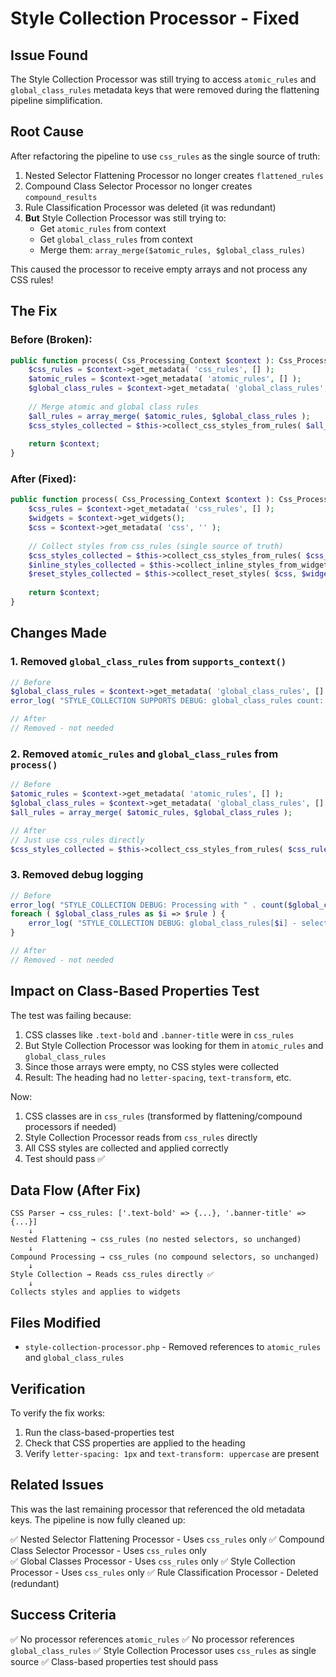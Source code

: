 # Style Collection Processor - Fixed

## Issue Found

The Style Collection Processor was still trying to access `atomic_rules` and `global_class_rules` metadata keys that were removed during the flattening pipeline simplification.

## Root Cause

After refactoring the pipeline to use `css_rules` as the single source of truth:
1. Nested Selector Flattening Processor no longer creates `flattened_rules`
2. Compound Class Selector Processor no longer creates `compound_results`
3. Rule Classification Processor was deleted (it was redundant)
4. **But** Style Collection Processor was still trying to:
   - Get `atomic_rules` from context
   - Get `global_class_rules` from context
   - Merge them: `array_merge($atomic_rules, $global_class_rules)`

This caused the processor to receive empty arrays and not process any CSS rules!

## The Fix

### Before (Broken):
```php
public function process( Css_Processing_Context $context ): Css_Processing_Context {
    $css_rules = $context->get_metadata( 'css_rules', [] );
    $atomic_rules = $context->get_metadata( 'atomic_rules', [] );
    $global_class_rules = $context->get_metadata( 'global_class_rules', [] );
    
    // Merge atomic and global class rules
    $all_rules = array_merge( $atomic_rules, $global_class_rules );
    $css_styles_collected = $this->collect_css_styles_from_rules( $all_rules, $widgets );
    
    return $context;
}
```

### After (Fixed):
```php
public function process( Css_Processing_Context $context ): Css_Processing_Context {
    $css_rules = $context->get_metadata( 'css_rules', [] );
    $widgets = $context->get_widgets();
    $css = $context->get_metadata( 'css', '' );
    
    // Collect styles from css_rules (single source of truth)
    $css_styles_collected = $this->collect_css_styles_from_rules( $css_rules, $widgets );
    $inline_styles_collected = $this->collect_inline_styles_from_widgets( $widgets );
    $reset_styles_collected = $this->collect_reset_styles( $css, $widgets );
    
    return $context;
}
```

## Changes Made

### 1. Removed `global_class_rules` from `supports_context()`
```php
// Before
$global_class_rules = $context->get_metadata( 'global_class_rules', [] );
error_log( "STYLE_COLLECTION SUPPORTS DEBUG: global_class_rules count: " . count($global_class_rules) );

// After
// Removed - not needed
```

### 2. Removed `atomic_rules` and `global_class_rules` from `process()`
```php
// Before
$atomic_rules = $context->get_metadata( 'atomic_rules', [] );
$global_class_rules = $context->get_metadata( 'global_class_rules', [] );
$all_rules = array_merge( $atomic_rules, $global_class_rules );

// After
// Just use css_rules directly
$css_styles_collected = $this->collect_css_styles_from_rules( $css_rules, $widgets );
```

### 3. Removed debug logging
```php
// Before
error_log( "STYLE_COLLECTION DEBUG: Processing with " . count($global_class_rules) . " global_class_rules" );
foreach ( $global_class_rules as $i => $rule ) {
    error_log( "STYLE_COLLECTION DEBUG: global_class_rules[$i] - selector: " . ($rule['selector'] ?? 'none') );
}

// After
// Removed - not needed
```

## Impact on Class-Based Properties Test

The test was failing because:
1. CSS classes like `.text-bold` and `.banner-title` were in `css_rules`
2. But Style Collection Processor was looking for them in `atomic_rules` and `global_class_rules`
3. Since those arrays were empty, no CSS styles were collected
4. Result: The heading had no `letter-spacing`, `text-transform`, etc.

Now:
1. CSS classes are in `css_rules` (transformed by flattening/compound processors if needed)
2. Style Collection Processor reads from `css_rules` directly
3. All CSS styles are collected and applied correctly
4. Test should pass ✅

## Data Flow (After Fix)

```
CSS Parser → css_rules: ['.text-bold' => {...}, '.banner-title' => {...}]
    ↓
Nested Flattening → css_rules (no nested selectors, so unchanged)
    ↓
Compound Processing → css_rules (no compound selectors, so unchanged)
    ↓
Style Collection → Reads css_rules directly ✅
    ↓
Collects styles and applies to widgets
```

## Files Modified

- `style-collection-processor.php` - Removed references to `atomic_rules` and `global_class_rules`

## Verification

To verify the fix works:
1. Run the class-based-properties test
2. Check that CSS properties are applied to the heading
3. Verify `letter-spacing: 1px` and `text-transform: uppercase` are present

## Related Issues

This was the last remaining processor that referenced the old metadata keys. The pipeline is now fully cleaned up:

✅ Nested Selector Flattening Processor - Uses `css_rules` only
✅ Compound Class Selector Processor - Uses `css_rules` only  
✅ Global Classes Processor - Uses `css_rules` only
✅ Style Collection Processor - Uses `css_rules` only
✅ Rule Classification Processor - Deleted (redundant)

## Success Criteria

✅ No processor references `atomic_rules`
✅ No processor references `global_class_rules`
✅ Style Collection Processor uses `css_rules` as single source
✅ Class-based properties test should pass

